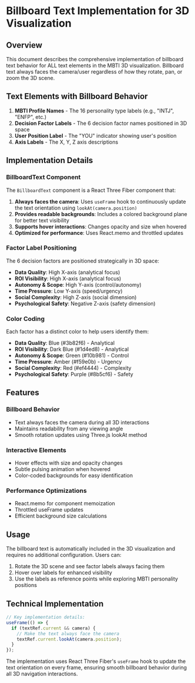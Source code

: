 # Billboard Text Implementation for 3D Visualization

## Overview

This document describes the comprehensive implementation of billboard text behavior for ALL text elements in the MBTI 3D visualization. Billboard text always faces the camera/user regardless of how they rotate, pan, or zoom the 3D scene.

## Text Elements with Billboard Behavior

1. **MBTI Profile Names** - The 16 personality type labels (e.g., "INTJ", "ENFP", etc.)
2. **Decision Factor Labels** - The 6 decision factor names positioned in 3D space
3. **User Position Label** - The "YOU" indicator showing user's position
4. **Axis Labels** - The X, Y, Z axis descriptions

## Implementation Details

### BillboardText Component

The `BillboardText` component is a React Three Fiber component that:

1. **Always faces the camera**: Uses `useFrame` hook to continuously update the text orientation using `lookAt(camera.position)`
2. **Provides readable backgrounds**: Includes a colored background plane for better text visibility
3. **Supports hover interactions**: Changes opacity and size when hovered
4. **Optimized for performance**: Uses React.memo and throttled updates

### Factor Label Positioning

The 6 decision factors are positioned strategically in 3D space:

- **Data Quality**: High X-axis (analytical focus)
- **ROI Visibility**: High X-axis (analytical focus)
- **Autonomy & Scope**: High Y-axis (control/autonomy)
- **Time Pressure**: Low Y-axis (speed/urgency)
- **Social Complexity**: High Z-axis (social dimension)
- **Psychological Safety**: Negative Z-axis (safety dimension)

### Color Coding

Each factor has a distinct color to help users identify them:

- **Data Quality**: Blue (#3b82f6) - Analytical
- **ROI Visibility**: Dark Blue (#1d4ed8) - Analytical
- **Autonomy & Scope**: Green (#10b981) - Control
- **Time Pressure**: Amber (#f59e0b) - Urgency
- **Social Complexity**: Red (#ef4444) - Complexity
- **Psychological Safety**: Purple (#8b5cf6) - Safety

## Features

### Billboard Behavior
- Text always faces the camera during all 3D interactions
- Maintains readability from any viewing angle
- Smooth rotation updates using Three.js lookAt method

### Interactive Elements
- Hover effects with size and opacity changes
- Subtle pulsing animation when hovered
- Color-coded backgrounds for easy identification

### Performance Optimizations
- React.memo for component memoization
- Throttled useFrame updates
- Efficient background size calculations

## Usage

The billboard text is automatically included in the 3D visualization and requires no additional configuration. Users can:

1. Rotate the 3D scene and see factor labels always facing them
2. Hover over labels for enhanced visibility
3. Use the labels as reference points while exploring MBTI personality positions

## Technical Implementation

```typescript
// Key implementation details:
useFrame(() => {
  if (textRef.current && camera) {
    // Make the text always face the camera
    textRef.current.lookAt(camera.position);
  }
});
```

The implementation uses React Three Fiber's `useFrame` hook to update the text orientation on every frame, ensuring smooth billboard behavior during all 3D navigation interactions.
